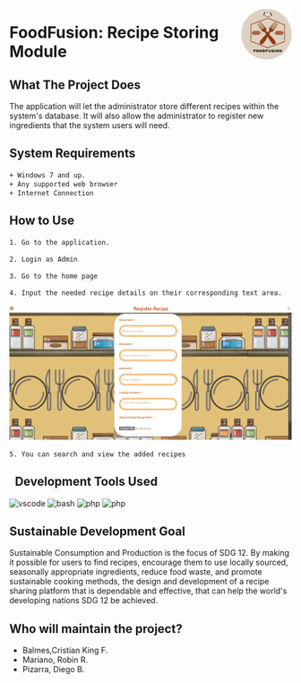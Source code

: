 <p>
    <img src="https://github.com/RobinMariano/foodfusion/blob/master/FoodFusion-modified.png" class="logo" width="90" height="90" align="right" >
</p>


<h1 align="left">FoodFusion: Recipe Storing Module</h1>

## What The Project Does

The application will let the administrator store different recipes within the system's database. It will also allow the administrator to register new ingredients that the system users will need.

## System Requirements
```
+ Windows 7 and up.
+ Any supported web browser
+ Internet Connection
```

## How to Use
```
1. Go to the application.
```
```
2. Login as Admin
```
```
3. Go to the home page
```
```
4. Input the needed recipe details on their corresponding text area.
```
![addpage](https://github.com/RobinMariano/Final-Summer-Project-/blob/main/361825786_295263319689851_4344789462695201524_n.png)
```
5. You can search and view the added recipes
```


<h2>  &nbsp; Development Tools Used</h2>
<p align="left">
<img src="https://cdn.jsdelivr.net/gh/devicons/devicon/icons/vscode/vscode-original.svg" alt="vscode" width="45" height="45">  
<img src="https://cdn.jsdelivr.net/gh/devicons/devicon/icons/ionic/ionic-original.svg" alt="bash" width="45" height="45">
<img src="https://cdn.jsdelivr.net/gh/devicons/devicon/icons/typescript/typescript-original.svg"" alt="php" width="45" height="45">
<img src="https://cdn.jsdelivr.net/gh/devicons/devicon/icons/angularjs/angularjs-original.svg"" alt="php" width="45" height="45">
</p>

## Sustainable Development Goal
 Sustainable Consumption and Production is the focus of SDG 12. By making it possible for users to find recipes, encourage them to use locally sourced, seasonally appropriate ingredients, reduce food waste, and promote sustainable cooking methods, the design and development of a recipe sharing platform that is dependable and effective, that can help the world's developing nations SDG 12 be achieved.

## Who will maintain the project?
  + Balmes,Cristian King F.
  + Mariano, Robin R.
  + Pizarra, Diego B.
      
